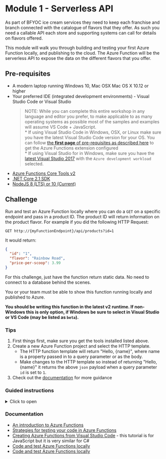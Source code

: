 # Module 1 - Serverless API

As part of BFYOC ice cream services they need to keep each franchise and branch connected with the catalogue of flavors that they offer.  As such you need a callable API each store and supporting systems can call for details on flavors offered.  

This module will walk you through building and testing your first Azure Function locally, and publishing to the cloud.  The Azure Function will be the serverless API to expose the data on the different flavors that you offer.

## Pre-requisites

* A modern laptop running Windows 10, Mac OSX Mac OS X 10.12 or higher
* Your preferred IDE (integrated development environments) - Visual Studio Code or Visual Studio
    > NOTE: While you can complete this entire workshop in any language and editor you prefer, to make applicable to as many operating systems as possible most of the samples and examples will assume VS Code + JavaScript.  
      * If using Visual Studio Code in Windows, OSX, or Linux make sure you have the latest Visual Studio Code version for your OS. You can follow <a href="https://code.visualstudio.com/tutorials/functions-extension/getting-started" target="_blank">the **first page** of pre-requisites as described here</a> to get the Azure Functions extension configured  
      * If using Visual Studio for in Windows, make sure you have the <a href="https://www.visualstudio.com/vs/" target="_blank">latest Visual Studio 2017</a> with the `Azure development workload` selected.  
* [Azure Functions Core Tools v2](https://github.com/Azure/azure-functions-core-tools#installing)  
* [.NET Core 2.1 SDK](https://www.microsoft.com/net/download)
* [NodeJS 8 (LTS) or 10 (Current)](https://nodejs.org/en/download/)

## Challenge

Run and test an Azure Function locally where you can do a `GET` on a specific endpoint and pass in a product ID.  The product ID will return information on the product flavor.  For example if you did the following HTTP Request:

```
GET http://{myFunctionEndpoint}/api/products?id=1
```

It would return:

```json
{
  "id": "1",
  "flavor": "Rainbow Road",
  "price-per-scoop": 3.99
}
```

For this challenge, just have the function return static data.  No need to connect to a database behind the scenes.

You or your team must be able to show this function running locally and published to Azure.

**You should be writing this function in the latest v2 runtime. If non-Windows this is only option, if Windows be sure to select in Visual Studio or VS Code (may be listed as `beta`).**

### Tips

1. First things first, make sure you get the tools installed listed above.  
1. Create a new Azure Function project and select the HTTP template.
    * The HTTP function template will return "Hello, {name}", where name is a property passed in to a query parameter or as the body.
    * Make changes to the HTTP template so instead of returning "Hello, {name}" it returns the above `json` payload when a query parameter `id` is set to `1`.
1. Check out the [documentation](#documentation) for more guidance

### Guided instructions

<details><summary>Click to open</summary><p>

1. Open Visual Studio Code
1. Click on the extensions category on the left-hand nav and verify or install the **Azure Functions** extension (this may require restarting code)
1. Click on the **Azure** category on the left-hand nav
1. Open the **Functions** extension and verify you are signed into an Azure account
1. Click the folder icon to create a new project - it will prompt you to select a folder to create the app in
1. Choose "beta" or "~2" for the runtime if you are prompted, and select "JavaScript" for the language
1. Click the lightning bolt icon in the Azure Functions extension to add a function to this app.  Select **HTTP Trigger** for the trigger.  Give it any name you like (I'll name "products")
1. Select **Anonymous** for the authentication type.  **Function** would also work but requires a key is passed in a header or query parameter to execute the function once published.
1. You should now see a default Azure Functions template like the following:

    ```javascript
    module.exports = async function (context, req) {
        context.log('JavaScript HTTP trigger function processed a request.');
    
        if (req.query.name || (req.body && req.body.name)) {
            context.res = {
                // status: 200, /* Defaults to 200 */
                body: "Hello " + (req.query.name || req.body.name)
            };
        }
        else {
            context.res = {
                status: 400,
                body: "Please pass a name on the query string or in the request body"
            };
        }
    };
    ```

    >IMPORTANT: If you don't see this template you may be targeting the ~1 runtime (wouldn't have the `async` modifier on the method) or using an out of date version of function core tools / extension

1. Make the following changes so that your function returns the suggested string:

    ```javascript
    module.exports = async function (context, req) {
        context.log('JavaScript HTTP trigger function processed a request.');
    
        if (req.query.id) {
            if (req.query.id == "1") {
                context.res = {
                    status: 200,
                    body: {
                        id: "1",
                        flavor: "Rainbow Road",
                        "price-per-scoop": 3.99
                    }
                }
            }
        }
        else {
            context.res = {
                status: 400,
                body: "Please pass in an id query parameter"
            }
        }
    };
    ```

    You may also notice in the file browser next to your `index.js` file there is a `function.json` file. Go ahead and open this and look. It describes the trigger you are using, and any bindings.  It should be set for HTTPTrigger.

1. Click **Debug** at the top and **Start Debugging**

    You should notice the Azure Functions runtime spins up in the terminal window.  If all the code is valid you should be prompted with a URL to call to execute the function.  Something like `http://localhost:7071/api/products`

1. While the runtime is still running, click on the link or copy it to a browser to execute the function.  Make sure you append a query parameter for ID as specified.  So the call should be like `http://localhost:7071/api/products?id=1`.  You should see a response like the following returned:

    ```json
    {
        "id": "1",
        "flavor": "Rainbow Road",
        "price-per-scoop": 3.99
    }
    ```

1. The final step is publishing this app to Azure.  Kill the terminal (click the trash icon) to stop the runtime, and open the Azure Functions extension.
1. Click the up-arrow icon in the Functions extension to publish, and select this app in the list.  Choose to **Create New Function App** and give it a *globally* unique name.  Create a new resource group and give it a name, and create a new storage account and give it a name.  Choose any region to publish.
    
1. You should see a prompt in the bottom right that the app is publishing.  Once the app is published you should be able to open your subscription and see the function.  You should be able to open the app and this HTTP function you have just created.  Click the **Get function URL** link in the function to get a URL, and validate you can invoke it and it executes in the cloud. (Be sure to append the query parameter)

Congratulations! You've now published an Azure Function as an API in the cloud.

</p></details>

### Documentation

* <a href="https://docs.microsoft.com/en-us/azure/azure-functions/functions-overview" target="_blank">An introduction to Azure Functions</a>
* <a href="https://docs.microsoft.com/en-us/azure/azure-functions/functions-test-a-function" target="_blank">Strategies for testing your code in Azure Functions</a>
* <a href="https://code.visualstudio.com/tutorials/functions-extension/getting-started" target="_blank">Creating Azure Functions from Visual Studio Code</a> - this tutorial is for JavaScript but it is very similar for C#
* <a href="https://docs.microsoft.com/en-us/azure/azure-functions/functions-develop-local" target="_blank">Code and test Azure Functions locally</a>
* <a href="https://docs.microsoft.com/en-us/azure/azure-functions/functions-run-local" target="_blank">Code and test Azure Functions locally</a>